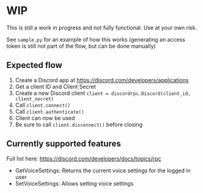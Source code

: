 # WIP
This is still a work in progress and not fully functional. Use at your own risk.

See `sample.py` for an example of how this works (generating an access token is still not part of the flow, but can be done manually)

## Expected flow
1. Create a Discord app at https://discord.com/developers/applications
1. Get a client ID and Client Secret
1. Create a new Discord client `client = discordrpc.Discord(client_id, client_secret)`
1. Call `client.connect()`
1. Call `client.authenticate()`
1. Client can now be used
1. Be sure to call `client.disconnect()` before closing

## Currently supported features
Full list here: https://discord.com/developers/docs/topics/rpc
- GetVoiceSettings: Returns the current voice settings for the logged in user
- SetVoiceSettings: Allows setting voice settings
